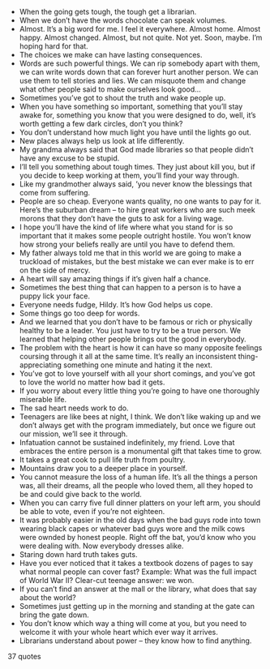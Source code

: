  - When the going gets tough, the tough get a librarian.
 - When we don’t have the words chocolate can speak volumes.
 - Almost. It’s a big word for me. I feel it everywhere. Almost home. Almost happy. Almost changed. Almost, but not quite. Not yet. Soon, maybe. I’m hoping hard for that.
 - The choices we make can have lasting consequences.
 - Words are such powerful things. We can rip somebody apart with them, we can write words down that can forever hurt another person. We can use them to tell stories and lies. We can misquote them and change what other people said to make ourselves look good...
 - Sometimes you’ve got to shout the truth and wake people up.
 - When you have something so important, something that you’ll stay awake for, something you know that you were designed to do, well, it’s worth getting a few dark circles, don’t you think?
 - You don’t understand how much light you have until the lights go out.
 - New places always help us look at life differently.
 - My grandma always said that God made libraries so that people didn’t have any excuse to be stupid.
 - I’ll tell you something about tough times. They just about kill you, but if you decide to keep working at them, you’ll find your way through.
 - Like my grandmother always said, ’you never know the blessings that come from suffering.
 - People are so cheap. Everyone wants quality, no one wants to pay for it. Here’s the suburban dream – to hire great workers who are such meek morons that they don’t have the guts to ask for a living wage.
 - I hope you’ll have the kind of life where what you stand for is so important that it makes some people outright hostile. You won’t know how strong your beliefs really are until you have to defend them.
 - My father always told me that in this world we are going to make a truckload of mistakes, but the best mistake we can ever make is to err on the side of mercy.
 - A heart will say amazing things if it’s given half a chance.
 - Sometimes the best thing that can happen to a person is to have a puppy lick your face.
 - Everyone needs fudge, Hildy. It’s how God helps us cope.
 - Some things go too deep for words.
 - And we learned that you don’t have to be famous or rich or physically healthy to be a leader. You just have to try to be a true person. We learned that helping other people brings out the good in everybody.
 - The problem with the heart is how it can have so many opposite feelings coursing through it all at the same time. It’s really an inconsistent thing- appreciating something one minute and hating it the next.
 - You’ve got to love yourself with all your short comings, and you’ve got to love the world no matter how bad it gets.
 - If you worry about every little thing you’re going to have one thoroughly miserable life.
 - The sad heart needs work to do.
 - Teenagers are like bees at night, I think. We don’t like waking up and we don’t always get with the program immediately, but once we figure out our mission, we’ll see it through.
 - Infatuation cannot be sustained indefinitely, my friend. Love that embraces the entire person is a monumental gift that takes time to grow.
 - It takes a great cook to pull life truth from poultry.
 - Mountains draw you to a deeper place in yourself.
 - You cannot measure the loss of a human life. It’s all the things a person was, all their dreams, all the people who loved them, all they hoped to be and could give back to the world.
 - When you can carry five full dinner platters on your left arm, you should be able to vote, even if you’re not eighteen.
 - It was probably easier in the old days when the bad guys rode into town wearing black capes or whatever bad guys wore and the milk cows were ownded by honest people. Right off the bat, you’d know who you were dealing with. Now everybody dresses alike.
 - Staring down hard truth takes guts.
 - Have you ever noticed that it takes a textbook dozens of pages to say what normal people can cover fast? Example: What was the full impact of World War II? Clear-cut teenage answer: we won.
 - If you can’t find an answer at the mall or the library, what does that say about the world?
 - Sometimes just getting up in the morning and standing at the gate can bring the gate down.
 - You don’t know which way a thing will come at you, but you need to welcome it with your whole heart which ever way it arrives.
 - Librarians understand about power – they know how to find anything.

37 quotes